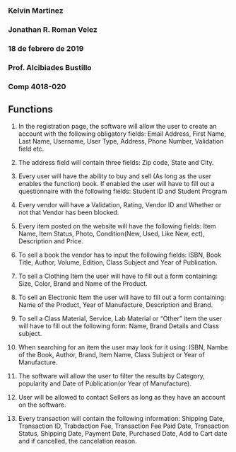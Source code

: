 ### Kelvin Martinez
### Jonathan R. Roman Velez
### 18 de febrero de 2019 
### Prof. Alcibiades Bustillo
### Comp 4018-020

## Functions

1. In the registration page, the software will allow the user to create an account with the following obligatory fields: Email Address, First Name, Last Name, Username, User Type, Address, Phone Number, Validation field etc.

2. The address field will contain three fields: Zip code, State and City.

3. Every user will have the ability to buy and sell (As long as the user enables the function) book. If enabled the user will have to fill out a questionnaire with the following fields: Student ID and  Student Program

4. Every vendor will have a Validation, Rating, Vendor ID and Whether or not that Vendor has been blocked. 

5. Every item posted on the website will have the following fields: Item Name, Item Status, Photo, Condition(New, Used, Like New, ect), Description and Price. 

6. To sell a book the vendor has to input the following fields: ISBN, Book Title, Author, Volume, Edition, Class Subject and Year of Publication.

7. To sell a Clothing Item the user will have to fill out a form containing: Size, Color, Brand and Name of the Product. 

7. To sell an Electronic Item the user will have to fill out a form containing: Name of the Product, Year of Manufacture, Description and Brand.

9. To sell a Class Material, Service, Lab Material or “Other” item the user will have to fill out the following form: Name, Brand Details and Class subject. 

10. When searching for an item the user may look for it using: ISBN, Nambe of the Book, Author, Brand, Item Name, Class Subject or Year of Manufacture. 

11. The software will allow the user to filter the results by Category, popularity and Date of Publication(or Year of Manufacture).

12. User will be allowed to contact Sellers as long as they have an account on the software. 

13. Every transaction will contain the following information: Shipping Date, Transaction ID, Trabdaction Fee, Transaction Fee Paid Date, Transaction Status, Shipping Date, Payment Date, Purchased Date, Add to Cart date and if cancelled, the cancelation reason. 
